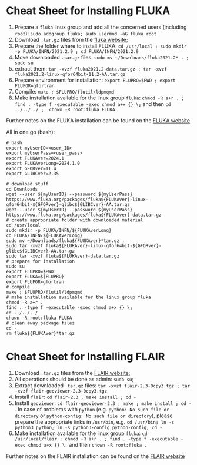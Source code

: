 # Cheat Sheet for Installing FLUKA
1. Prepare a `fluka` linux group and add all the concerned users (including `root`): `sudo addgroup fluka; sudo usermod -aG fluka root`
1. Download `.tar.gz` files from the [fluka website](https://www.fluka.org/fluka.php?id=download&sub=packages_ok);
1. Prepare the folder where to install FLUKA: `cd /usr/local ; sudo mkdir -p FLUKA/INFN/2021.2.9 ; cd FLUKA/INFN/2021.2.9`
1. Move downloaded `.tar.gz` files: `sudo mv ~/Downloads/fluka2021.2* . ; sudo su`
1. extract them: `tar -xvzf fluka2021.2-data.tar.gz ; tar -xvzf fluka2021.2-linux-gfor64bit-11.2-AA.tar.gz`
1. Prepare environment for installation: `export FLUPRO=$PWD ; export FLUFOR=gfortran`
1. Compile: `make ; $FLUPRO/flutil/ldpmqmd`
1. Make installation available for the linux group `fluka`: `chmod -R a+r . ; find . -type f -executable -exec chmod a+x {} \;` and then `cd ../../../ ;  chown -R root:fluka FLUKA`

Further notes on the FLUKA installation can be found on the [FLUKA website](http://www.fluka.org/fluka.php?id=ins_run&mm2=3)

All in one go (bash):
```
# bash
export myUserID=<user_ID>
export myUserPass=<user_pass>
export FLUKAver=2024.1
export FLUKAverLong=2024.1.0
export GFORver=11.4
export GLIBCver=2.35

# download stuff
cd Downloads
wget --user ${myUserID} --password ${myUserPass} https://www.fluka.org/packages/fluka${FLUKAver}-linux-gfor64bit-${GFORver}-glibc${GLIBCver}-AA.tar.gz
wget --user ${myUserID} --password ${myUserPass} https://www.fluka.org/packages/fluka${FLUKAver}-data.tar.gz
# create appropriate folder with downloaded material
cd /usr/local
sudo mkdir -p FLUKA/INFN/${FLUKAverLong}
cd FLUKA/INFN/${FLUKAverLong}
sudo mv ~/Downloads/fluka${FLUKAver}*tar.gz .
sudo tar -xvzf fluka${FLUKAver}-linux-gfor64bit-${GFORver}-glibc${GLIBCver}-AA.tar.gz
sudo tar -xvzf fluka${FLUKAver}-data.tar.gz
# prepare for installation
sudo su
export FLUPRO=$PWD
export FLUKA=${FLUPRO}
export FLUFOR=gfortran
# compile
make ; $FLUPRO/flutil/ldpmqmd
# make installation available for the linux group fluka
chmod -R a+r .
find . -type f -executable -exec chmod a+x {} \;
cd ../../../
chown -R root:fluka FLUKA
# clean away package files
cd -
rm fluka${FLUKAver}*tar.gz
```

# Cheat Sheet for Installing FLAIR
1. Download `.tar.gz` files from the [FLAIR website](https://www.fluka.org/flair/download.html);
1. All operations should be done as admin: `sudo su`;
1. Extract downloaded `.tar.gz` files: `tar -xvzf flair-2.3-0cpy3.tgz ; tar -xvzf flair-geoviewer-2.3-0cpy3.tgz`
1. Install `flair`: `cd flair-2.3 ; make install ; cd -`
1. Install `geoviewer`: `cd flair-geoviewer-2.3 ; make ; make install ; cd -` . In case of problems with `python` (e.g. `python: No such file or directory` or `python-config: No such file or directory`), please prepare the appropriate links in `/usr/bin`, e.g. `cd /usr/bin; ln -s python3 python; ln -s python3-config python-config; cd -`
1. Make installation available for the linux group `fluka`: `cd /usr/local/flair ; chmod -R a+r . ; find . -type f -executable -exec chmod a+x {} \;` and then `chown -R root:fluka .`

Further notes on the FLAIR installation can be found on the [FLAIR website](https://www.fluka.org/flair/download.html)
